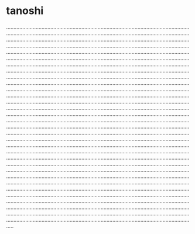 # tanoshi

.....................................................................................................................................................................................................................................................................................................................................................................................................................................................................................................................................................................................................................................................................................................................................................................................................................................................................................................................................................................................................................................................................................................................................................................................................................................................................................................................................................................................................................................................................................................................................................................................................................................................................................................................................................................................................................................................................................................................................................................................................................................................................................................................................................................................................................................................................................................................................................................................................................................................................................................................................................................................................................................................................................................................................................................................................................................................................................................................................................................................................................................................................................................................................................................................................................................................................................................................................................................................................................................................................................................................................................................................................................................................................................................................................................................................................................................................................................................................................................................................................................................................................................................................................